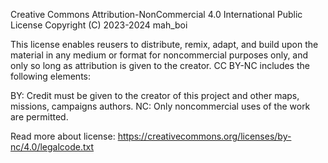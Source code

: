 Creative Commons Attribution-NonCommercial 4.0 International Public License
Copyright (C) 2023-2024 mah_boi

This license enables reusers to distribute, remix, adapt, and build upon the material in any medium or format for noncommercial purposes only, and only so long as attribution is given to the creator. CC BY-NC includes the following elements:

 BY: Credit must be given to the creator of this project and other maps, missions, campaigns authors.
 NC: Only noncommercial uses of the work are permitted.

Read more about license: https://creativecommons.org/licenses/by-nc/4.0/legalcode.txt

